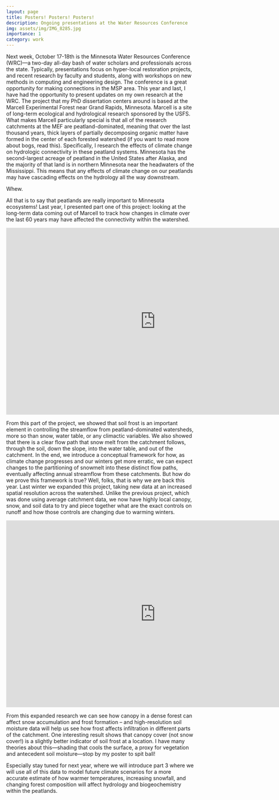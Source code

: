 ```yaml
---
layout: page
title: Posters! Posters! Posters!
description: Ongoing presentations at the Water Resources Conference
img: assets/img/IMG_8285.jpg
importance: 1
category: work
---
```



Next week, October 17-18th is the Minnesota Water Resources Conference (WRC)—a two-day all-day bash of water scholars and professionals across the state. Typically, presentations focus on hyper-local restoration projects, and recent research by faculty and students, along with workshops on new methods in computing and engineering design. The conference is a great opportunity for making connections in the MSP area. 
This year and last, I have had the opportunity to present updates on my own research at the WRC. The project that my PhD dissertation centers around is based at the Marcell Experimental Forest near Grand Rapids, Minnesota. Marcell is a site of long-term ecological and hydrological research sponsored by the USFS. What makes Marcell particularly special is that all of the research catchments at the MEF are peatland-dominated, meaning that over the last thousand years, thick layers of partially decomposing organic matter have formed in the center of each forested watershed (if you want to read more about bogs, read this). Specifically, I research the effects of climate change on hydrologic connectivity in these peatland systems. Minnesota has the second-largest acreage of peatland in the United States after Alaska, and the majority of that land is in northern Minnesota near the headwaters of the Mississippi. This means that any effects of climate change on our peatlands may have cascading effects on the hydrology all the way downstream. 

Whew. 

All that is to say that peatlands are really important to Minnesota ecosystems! 
Last year, I presented part one of this project: looking at the long-term data coming out of Marcell to track how changes in climate over the last 60 years may have affected the connectivity within the watershed. 

<embed src="https://mwdjones.github.io/assets/pdf/WRC 2022/SnowHydrology_ProjectPoster.pdf" width=800px height=500px type="application/pdf"/>

From this part of the project, we showed that soil frost is an important element in controlling the streamflow from peatland-dominated watersheds, more so than snow, water table, or any climactic variables. We also showed that there is a clear flow path that snow melt from the catchment follows, through the soil, down the slope, into the water table, and out of the catchment. In the end, we introduce a conceptual framework for how, as climate change progresses and our winters get more erratic, we can expect changes to the partitioning of snowmelt into these distinct flow paths, eventually affecting annual streamflow from these catchments. 
But how do we prove this framework is true? Well, folks, that is why we are back this year. Last winter we expanded this project, taking new data at an increased spatial resolution across the watershed. Unlike the previous project, which was done using average catchment data, we now have highly local canopy, snow, and soil data to try and piece together what are the exact controls on runoff and how those controls are changing due to warming winters. 

<embed src="https://mwdjones.github.io/assets/pdf/WRC 2022/WRC Poster - Draft.pdf" width=800px height=500px type="application/pdf"/>

From this expanded research we can see how canopy in a dense forest can affect snow accumulation and frost formation – and high-resolution soil moisture data will help us see how frost affects infiltration in different parts of the catchment. One interesting result shows that canopy cover (not snow cover!) is a slightly better indicator of soil frost at a location. I have many theories about this—shading that cools the surface, a proxy for vegetation and antecedent soil moisture—stop by my poster to spit ball! 

Especially stay tuned for next year, where we will introduce part 3 where we will use all of this data to model future climate scenarios for a more accurate estimate of how warmer temperatures, increasing snowfall, and changing forest composition will affect hydrology and biogeochemistry within the peatlands. 


